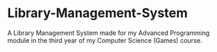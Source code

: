 # Library-Management-System

A Library Management System made for my Advanced Programming module in the third year of my Computer Science (Games) course.

